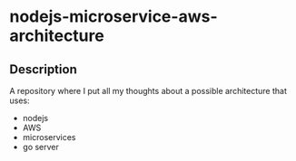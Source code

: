 # nodejs-microservice-aws-architecture


## Description

A repository where I put all my thoughts about a possible architecture that uses:

 * nodejs
 * AWS
 * microservices
 * go server
